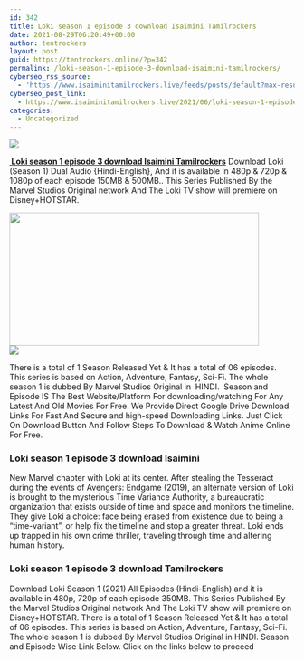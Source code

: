 ```yaml
---
id: 342
title: Loki season 1 episode 3 download Isaimini Tamilrockers
date: 2021-08-29T06:20:49+00:00
author: tentrockers
layout: post
guid: https://tentrockers.online/?p=342
permalink: /loki-season-1-episode-3-download-isaimini-tamilrockers/
cyberseo_rss_source:
  - 'https://www.isaiminitamilrockers.live/feeds/posts/default?max-results=150&start-index=1'
cyberseo_post_link:
  - https://www.isaiminitamilrockers.live/2021/06/loki-season-1-episode-3-download.html
categories:
  - Uncategorized
---
```

<div class="media_block">
  <img src="https://1.bp.blogspot.com/-1q1MshNQQ_0/YNVYxsaMjjI/AAAAAAAAA88/L9IkPrx4pwEEg0qRssbfEAjjQUrzLuqtwCLcBGAsYHQ/s72-w441-h235-c/download.jpg" class="media_thumbnail" />
</div>

<meta content="&nbsp;Loki season 1 episode 3 download Isaimini Tamilrockers &nbsp;Download Loki (Season 1) Dual Audio {Hindi-English}, And it is available in 480p &a..." name="twitter:description" />

  


<center>
</center>

**[&nbsp;Loki season 1 episode 3 download Isaimini Tamilrockers](https://www.tamilrockers.co.nz/loki-season-1-episode-1-download-hd-online-tamilrockers/)**&nbsp;Download Loki (Season 1) Dual Audio {Hindi-English}, And it is available in 480p & 720p & 1080p of each episode 150MB & 500MB.. This Series Published By the Marvel Studios Original network And The Loki TV show will premiere on Disney+HOTSTAR.

<div class="separator">
  <a href="https://1.bp.blogspot.com/-1q1MshNQQ_0/YNVYxsaMjjI/AAAAAAAAA88/L9IkPrx4pwEEg0qRssbfEAjjQUrzLuqtwCLcBGAsYHQ/s300/download.jpg" imageanchor="1"><img loading="lazy" border="0" data-original-height="168" data-original-width="300" height="235" src="https://1.bp.blogspot.com/-1q1MshNQQ_0/YNVYxsaMjjI/AAAAAAAAA88/L9IkPrx4pwEEg0qRssbfEAjjQUrzLuqtwCLcBGAsYHQ/w441-h235/download.jpg" width="441" /></a>
</div>



<div class="separator">
  <a href="https://www.tamilrockers.co.nz/loki-season-1-episode-1-download-hd-online-tamilrockers/" imageanchor="1"><img border="0" data-original-height="250" data-original-width="300" src="https://1.bp.blogspot.com/-nfbzYVobUik/YMlpOerzdgI/AAAAAAAAA3Y/aAupsOUs_WMY6Lv7R1OtZhI6OqaRh-YAwCPcBGAYYCw/s0/e854879156f0849f3d27a89db88ed039.png" /></a>
</div>

There is a total of 1 Season Released Yet & It has a total of 06 episodes. This series is based on Action, Adventure, Fantasy, Sci-Fi. The whole season 1 is dubbed By Marvel Studios Original in&nbsp; HINDI.&nbsp; Season and Episode IS The Best Website/Platform For downloading/watching For Any Latest And Old Movies For Free. We Provide Direct Google Drive Download Links For Fast And Secure and high-speed Downloading Links. Just Click On Download Button And Follow Steps To Download & Watch Anime Online For Free.

### **Loki season 1 episode 3 download Isaimini&nbsp;**

New Marvel chapter with Loki at its center. After stealing the Tesseract during the events of Avengers: Endgame (2019), an alternate version of Loki is brought to the mysterious Time Variance Authority, a bureaucratic organization that exists outside of time and space and monitors the timeline. They give Loki a choice: face being erased from existence due to being a “time-variant”, or help fix the timeline and stop a greater threat. Loki ends up trapped in his own crime thriller, traveling through time and altering human history.

### **Loki season 1 episode 3 download Tamilrockers**

<div>
  Download Loki Season 1 (2021) All Episodes (Hindi-English) and it is available in 480p, 720p of each episode 350MB. This Series Published By the Marvel Studios Original network And The Loki TV show will premiere on Disney+HOTSTAR. There is a total of 1 Season Released Yet & It has a total of 06 episodes. This series is based on Action, Adventure, Fantasy, Sci-Fi. The whole season 1 is dubbed By Marvel Studios Original in HINDI. Season and Episode Wise Link Below. Click on the links below to proceed
</div>

<center>
</center>